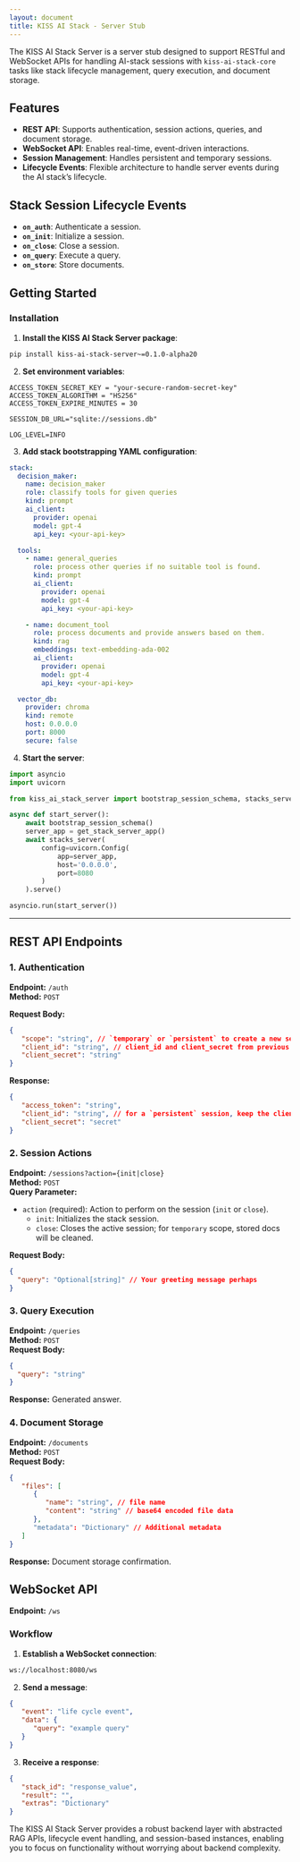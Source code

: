 ```yaml
---
layout: document
title: KISS AI Stack - Server Stub
---
```


The KISS AI Stack Server is a server stub designed to support RESTful and WebSocket APIs for handling AI-stack sessions with `kiss-ai-stack-core` tasks like stack lifecycle management, query execution, and document storage.


## Features

- **REST API**: Supports authentication, session actions, queries, and document storage.
- **WebSocket API**: Enables real-time, event-driven interactions.
- **Session Management**: Handles persistent and temporary sessions.
- **Lifecycle Events**: Flexible architecture to handle server events during the AI stack’s lifecycle.

## Stack Session Lifecycle Events

- **`on_auth`**: Authenticate a session.
- **`on_init`**: Initialize a session.
- **`on_close`**: Close a session.
- **`on_query`**: Execute a query.
- **`on_store`**: Store documents.

## Getting Started

### Installation

1. **Install the KISS AI Stack Server package**:

```bash
pip install kiss-ai-stack-server~=0.1.0-alpha20
```

2. **Set environment variables**:

```shell
ACCESS_TOKEN_SECRET_KEY = "your-secure-random-secret-key"
ACCESS_TOKEN_ALGORITHM = "HS256"
ACCESS_TOKEN_EXPIRE_MINUTES = 30

SESSION_DB_URL="sqlite://sessions.db"

LOG_LEVEL=INFO
```

3. **Add stack bootstrapping YAML configuration**:

```yaml
stack:
  decision_maker:
    name: decision_maker
    role: classify tools for given queries
    kind: prompt
    ai_client:
      provider: openai
      model: gpt-4
      api_key: <your-api-key>

  tools:
    - name: general_queries
      role: process other queries if no suitable tool is found.
      kind: prompt
      ai_client:
        provider: openai
        model: gpt-4
        api_key: <your-api-key>

    - name: document_tool
      role: process documents and provide answers based on them.
      kind: rag
      embeddings: text-embedding-ada-002
      ai_client:
        provider: openai
        model: gpt-4
        api_key: <your-api-key>

  vector_db:
    provider: chroma
    kind: remote
    host: 0.0.0.0
    port: 8000
    secure: false
```

4. **Start the server**:

```python
import asyncio
import uvicorn

from kiss_ai_stack_server import bootstrap_session_schema, stacks_server, get_stack_server_app

async def start_server():
    await bootstrap_session_schema()
    server_app = get_stack_server_app()
    await stacks_server(
        config=uvicorn.Config(
            app=server_app,
            host='0.0.0.0',
            port=8080
        )
    ).serve()

asyncio.run(start_server())
```

---

## REST API Endpoints

### 1. Authentication

**Endpoint:** `/auth`  
**Method:** `POST`  

**Request Body:**
```json
{
   "scope": "string", // `temporary` or `persistent` to create a new session
   "client_id": "string", // client_id and client_secret from previous session; for `persistent` scope only
   "client_secret": "string"
}
```

**Response:**
```json
{
   "access_token": "string",
   "client_id": "string", // for a `persistent` session, keep the client_id and client_secret saved to refresh the access token
   "client_secret": "secret"
}
```

### 2. Session Actions

**Endpoint:** `/sessions?action={init|close}`  
**Method:** `POST`  
**Query Parameter:**

- `action` (required): Action to perform on the session (`init` or `close`).
  - `init`: Initializes the stack session.
  - `close`: Closes the active session; for `temporary` scope, stored docs will be cleaned.

**Request Body:**

```json
{
  "query": "Optional[string]" // Your greeting message perhaps
}
```

### 3. Query Execution

**Endpoint:** `/queries`  
**Method:** `POST`  
**Request Body:**

```json
{
  "query": "string"
}
```

**Response:** Generated answer.

### 4. Document Storage

**Endpoint:** `/documents`  
**Method:** `POST`  
**Request Body:**

```json
{
   "files": [
      {
         "name": "string", // file name
         "content": "string" // base64 encoded file data
      },
      "metadata": "Dictionary" // Additional metadata
   ]
}
```
**Response:** Document storage confirmation.


## WebSocket API

**Endpoint:** `/ws`

### Workflow

1. **Establish a WebSocket connection**:

```bash
ws://localhost:8080/ws
```

2. **Send a message**:

```json
{
   "event": "life cycle event",
   "data": {
      "query": "example query"
   }
}
```

3. **Receive a response**:

```json
{
   "stack_id": "response_value",
   "result": "",
   "extras": "Dictionary"
}
```


The KISS AI Stack Server provides a robust backend layer with abstracted RAG APIs, lifecycle event handling, and session-based instances, enabling you to focus on functionality without worrying about backend complexity.

